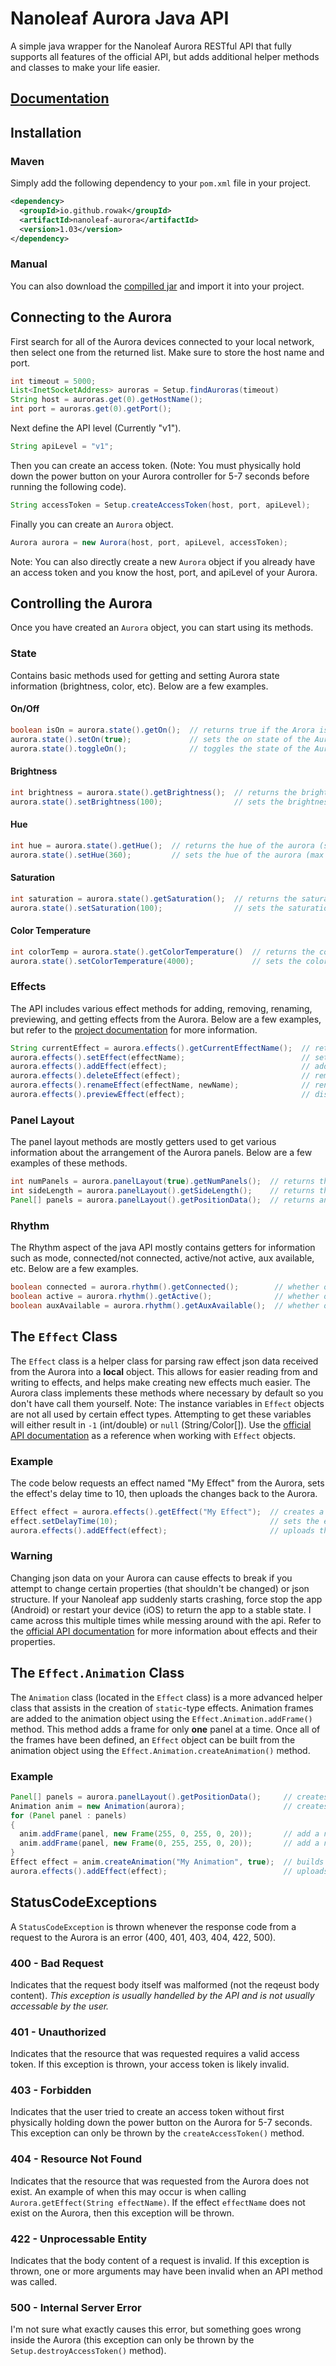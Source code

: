 # Nanoleaf Aurora Java API
A simple java wrapper for the Nanoleaf Aurora RESTful API that fully supports all features of the official API, but adds additional helper methods and classes to make your life easier.

## [Documentation](https://htmlpreview.github.io/?https://github.com/rowak/nanoleaf-aurora/blob/master/doc/index.html)

## Installation
### Maven
Simply add the following dependency to your ```pom.xml``` file in your project.
```xml
<dependency>
  <groupId>io.github.rowak</groupId>
  <artifactId>nanoleaf-aurora</artifactId>
  <version>1.03</version>
</dependency>
```
### Manual
You can also download the [compilled jar](http://central.maven.org/maven2/io/github/rowak/nanoleaf-aurora/) and import it into your project.

## Connecting to the Aurora
First search for all of the Aurora devices connected to your local network, then select one from the returned list. Make sure to store the host name and port.
```Java
int timeout = 5000;
List<InetSocketAddress> auroras = Setup.findAuroras(timeout)
String host = auroras.get(0).getHostName();
int port = auroras.get(0).getPort();
```
Next define the API level (Currently "v1").
```Java
String apiLevel = "v1";
```
Then you can create an access token. (Note: You must physically hold down the power button on your Aurora controller for 5-7 seconds before running the following code).
```Java
String accessToken = Setup.createAccessToken(host, port, apiLevel);
```
Finally you can create an ```Aurora``` object.
```Java
Aurora aurora = new Aurora(host, port, apiLevel, accessToken);
```

Note: You can also directly create a new ```Aurora``` object if you already have an access token and you know the host, port, and apiLevel of your Aurora.

## Controlling the Aurora
Once you have created an ```Aurora``` object, you can start using its methods.
### State
Contains basic methods used for getting and setting Aurora state information (brightness, color, etc). Below are a few examples.
#### On/Off
```Java
boolean isOn = aurora.state().getOn();  // returns true if the Arora is on and false if it is off
aurora.state().setOn(true);             // sets the on state of the Aurora
aurora.state().toggleOn();              // toggles the state of the Aurora (on -> off, off -> on)
```
#### Brightness
```Java
int brightness = aurora.state().getBrightness();  // returns the brightness of the Aurora
aurora.state().setBrightness(100);                // sets the brightness of the Aurora (max = 100, min = 0)
```
#### Hue
```Java
int hue = aurora.state().getHue();  // returns the hue of the aurora (solid effects only)
aurora.state().setHue(360);         // sets the hue of the aurora (max = 360, min = 0)
```
#### Saturation
```Java
int saturation = aurora.state().getSaturation();  // returns the saturation of the Aurora (solid effects only)
aurora.state().setSaturation(100);                // sets the saturation of the Aurora (max = 100, min = 0)
```
#### Color Temperature
```Java
int colorTemp = aurora.state().getColorTemperature()  // returns the color temperature in Kelvins of the Aurora (color temperature effects only)
aurora.state().setColorTemperature(4000);             // sets the color temperature of the Aurora (color temperature effects only)
```

### Effects
The API includes various effect methods for adding, removing, renaming, previewing, and getting effects from the Aurora. Below are a few examples, but refer to the [project documentation](https://htmlpreview.github.io/?https://github.com/rowak/nanoleaf-aurora/blob/master/doc/index.html) for more information.
```Java
String currentEffect = aurora.effects().getCurrentEffectName();  // returns the name of the current effect
aurora.effects().setEffect(effectName);                          // sets the current effect to an existing effect
aurora.effects().addEffect(effect);                              // adds a new Effect object to the Aurora
aurora.effects().deleteEffect(effect);                           // removes an Effect object from the Aurora
aurora.effects().renameEffect(effectName, newName);              // renames an existing effect
aurora.effects().previewEffect(effect);                          // displays an effect on the Aurora, but does not install it
```

### Panel Layout
The panel layout methods are mostly getters used to get various information about the arrangement of the Aurora panels. Below are a few examples of these methods.
```Java
int numPanels = aurora.panelLayout(true).getNumPanels();  // returns the number of connected panels. Note: The Rhythm module counts as a panel by default. Use ```includeRhythm``` to choose whether to include this or not
int sideLength = aurora.panelLayout().getSideLength();    // returns the side length of each panel
Panel[] panels = aurora.panelLayout().getPositionData();  // returns an array of type Panel containing each connected Aurora panel
```

### Rhythm
The Rhythm aspect of the java API mostly contains getters for information such as mode, connected/not connected, active/not active, aux available, etc. Below are a few examples.
```Java
boolean connected = aurora.rhythm().getConnected();        // whether or not the Rhythm is connected to the Aurora
boolean active = aurora.rhythm().getActive();              // whether or not the Rhythm's microphone is currently active (blue led is on)
boolean auxAvailable = aurora.rhythm().getAuxAvailable();  // whether of not the aux (3.5mm) input is available
```

## The ```Effect``` Class
The ```Effect``` class is a helper class for parsing raw effect json data received from the Aurora into a **local** object. This allows for easier reading from and writing to effects, and helps make creating new effects much easier. The Aurora class implements these methods where necessary by default so you don't have call them yourself.
Note: The instance variables in ```Effect``` objects are not all used by certain effect types. Attempting to get these variables will either result in ```-1``` (int/double) or ```null``` (String/Color[]). Use the [official API documentation](http://forum.nanoleaf.me/docs/openapi#_e5qyi8m8u68) as a reference when working with ```Effect``` objects.
### Example
The code below requests an effect named "My Effect" from the Aurora, sets the effect's delay time to 10, then uploads the changes back to the Aurora.
```Java
Effect effect = aurora.effects().getEffect("My Effect");  // creates a new Effect object by automatically parsing the json data
effect.setDelayTime(10);                                  // sets the effect delay time. Note: This change does not affect the physical Aurora display, only the local Effect object
aurora.effects().addEffect(effect);                       // uploads the modified effect to the aurora
```
### Warning
Changing json data on your Aurora can cause effects to break if you attempt to change certain properties (that shouldn't be changed) or json structure. If your Nanoleaf app suddenly starts crashing, force stop the app (Android) or restart your device (iOS) to return the app to a stable state. I came across this multiple times while messing around with the api. Refer to the [official API documentation](http://forum.nanoleaf.me/docs/openapi#_e5qyi8m8u68) for more information about effects and their properties.

## The ```Effect.Animation``` Class
The ```Animation``` class (located in the ```Effect``` class) is a more advanced helper class that assists in the creation of ```static```-type effects. Animation frames are added to the animation object using the ```Effect.Animation.addFrame()``` method. This method adds a frame for only **one** panel at a time. Once all of the frames have been defined, an ```Effect``` object can be built from the animation object using the ```Effect.Animation.createAnimation()``` method.
### Example
```Java
Panel[] panels = aurora.panelLayout().getPositionData();     // creates a new array of type Panel, containing all of the connected Panel data
Animation anim = new Animation(aurora);                      // creates an instance of the animation object
for (Panel panel : panels)
{
  anim.addFrame(panel, new Frame(255, 0, 255, 0, 20));       // add a new frame to the animation (for each panel). Frame takes 5 arguments: red, green, blue, white, and transitionTime
  anim.addFrame(panel, new Frame(0, 255, 255, 0, 20));       // add a new frame to the animation (for each panel). Frame takes 5 arguments: red, green, blue, white, and transitionTime
}
Effect effect = anim.createAnimation("My Animation", true);  // builds the animation data and saves it to a new custom-type effect
aurora.effects().addEffect(effect);                          // uploads the new effect to the Aurora
```

## StatusCodeExceptions
A ```StatusCodeException``` is thrown whenever the response code from a request to the Aurora is an error (400, 401, 403, 404, 422, 500).
### 400 - Bad Request
Indicates that the request body itself was malformed (not the reqeust body content). *This exception is usually handelled by the API and is not usually accessable by the user.*
### 401 - Unauthorized
Indicates that the resource that was requested requires a valid access token. If this exception is thrown, your access token is likely invalid.
### 403 - Forbidden
Indicates that the user tried to create an access token without first physically holding down the power button on the Aurora for 5-7 seconds. This exception can only be thrown by the ```createAccessToken()``` method.
### 404 - Resource Not Found
Indicates that the resource that was requested from the Aurora does not exist. An example of when this may occur is when calling ```Aurora.getEffect(String effectName)```. If the effect ```effectName``` does not exist on the Aurora, then this exception will be thrown. 
### 422 - Unprocessable Entity
Indicates that the body content of a request is invalid. If this exception is thrown, one or more arguments may have been invalid when an API method was called.
### 500 - Internal Server Error
I'm not sure what exactly causes this error, but something goes wrong inside the Aurora (this exception can only be thrown by the ``Setup.destroyAccessToken()`` method).
